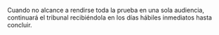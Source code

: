 Cuando no alcance a rendirse toda la prueba en una sola audiencia, continuará el tribunal recibiéndola en los días hábiles inmediatos hasta concluir.